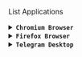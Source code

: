 List Applications

<details>
<summary><code><b>Chromium Browser</b></code></summary>

```
```
</details>

<details>
<summary><code><b>Firefox Browser</b></code></summary>

```
```
</details>

<details>
<summary><code><b>Telegram Desktop</b></code></summary>
![telegram](https://github.com/wahasa/Alpine/assets/69626847/e0fd1579-8dbb-403c-8353-fef83daaa1ea)

```
apk add telegram-desktop
```
</details>
